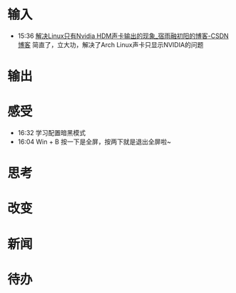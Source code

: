 # 输入
- 15:36 [解决Linux只有Nvidia HDM声卡输出的现象\_宿雨融初阳的博客-CSDN博客](https://blog.csdn.net/weixin_43594034/article/details/104855855#commentBox) 简直了，立大功，解决了Arch Linux声卡只显示NVIDIA的问题 

# 输出

# 感受
- 16:32 学习配置暗黑模式 
- 16:04 Win + B 按一下是全屏，按两下就是退出全屏啦~ 

# 思考

# 改变

# 新闻

# 待办